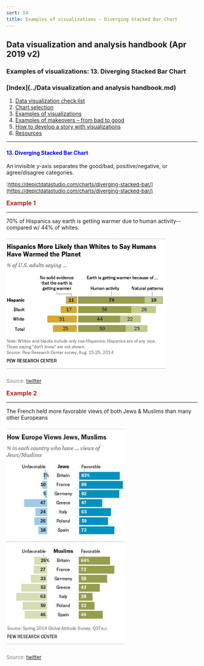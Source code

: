 ```yaml
---
sort: 14
title: Examples of visualizations - Diverging Stacked Bar Chart
---
```


## Data visualization and analysis handbook (Apr 2019 v2)
###  Examples of visualizations: 13. Diverging Stacked Bar Chart

### [Index](../Data visualization and analysis handbook.md)

1. [Data visualization check list](1_checklist.md)
1. [Chart selection](2_chartselection.md)
1. [Examples of visualizations](3_chartindex.md)
1. [Examples of makeovers – from bad to good](4_makeover.md)
1. [How to develop a story with visualizations](5_story.md)
1. [Resources](6_resources.md)


***


#### <span style="color:blue; ">13. Diverging Stacked Bar Chart</span>

An invisible y-axis separates the good/bad, positive/negative, or agree/disagree categories.


<span style="color:gray; font-size:10pt;">[https://depictdatastudio.com/charts/diverging-stacked-bar/](https://depictdatastudio.com/charts/diverging-stacked-bar/)</span>

<span style="color:FireBrick; font-size:12pt; font-weight : bold;">Example 1</Span>

***

70% of Hispanics say earth is getting warmer due to human activity--compared w/ 44% of whites.

![png](img/Picture84.png)


<span style="color:gray; font-size:10pt;">Source: [twitter](https://twitter.com/PewHispanic/status/571416500055228417)</span>

<span style="color:FireBrick; font-size:12pt; font-weight : bold;">Example 2</Span>

***

The French held more favorable views of both Jews & Muslims than many other Europeans


![png](img/Picture50.png)


<span style="color:gray; font-size:10pt;">Source: [twitter](https://twitter.com/pewresearch/status/555358420032049152)</span>


